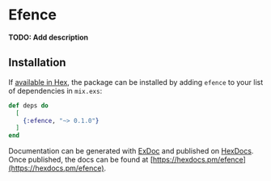 # Efence

**TODO: Add description**

## Installation

If [available in Hex](https://hex.pm/docs/publish), the package can be installed
by adding `efence` to your list of dependencies in `mix.exs`:

```elixir
def deps do
  [
    {:efence, "~> 0.1.0"}
  ]
end
```

Documentation can be generated with [ExDoc](https://github.com/elixir-lang/ex_doc)
and published on [HexDocs](https://hexdocs.pm). Once published, the docs can
be found at [https://hexdocs.pm/efence](https://hexdocs.pm/efence).

